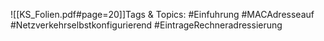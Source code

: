 
![[KS_Folien.pdf#page=20]]Tags & Topics:
   #Einfuhrung
   #MACAdresseauf
   #Netzverkehrselbstkonfigurierend
   #EintrageRechneradressierung